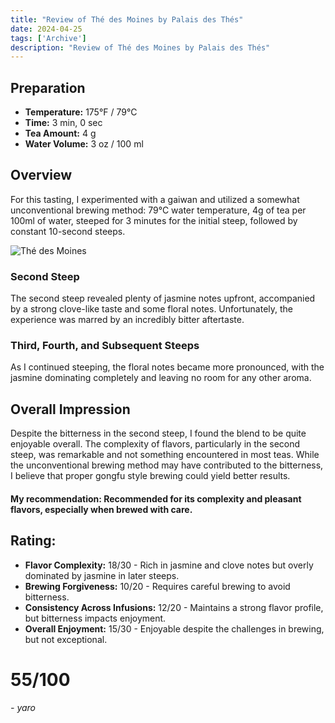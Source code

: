 ```yaml
---
title: "Review of Thé des Moines by Palais des Thés"
date: 2024-04-25
tags: ['Archive']
description: "Review of Thé des Moines by Palais des Thés"
---
```


## Preparation

- **Temperature:** 175°F / 79°C
- **Time:** 3 min, 0 sec
- **Tea Amount:** 4 g
- **Water Volume:** 3 oz / 100 ml

## Overview

For this tasting, I experimented with a gaiwan and utilized a somewhat unconventional brewing method: 79°C water temperature, 4g of tea per 100ml of water, steeped for 3 minutes for the initial steep, followed by constant 10-second steeps.

![Thé des Moines](https://lapothicaire.ca/cdn/shop/products/IMG_8990_1024x1024.jpg?v=1511483699)

### Second Steep

The second steep revealed plenty of jasmine notes upfront, accompanied by a strong clove-like taste and some floral notes. Unfortunately, the experience was marred by an incredibly bitter aftertaste.

### Third, Fourth, and Subsequent Steeps

As I continued steeping, the floral notes became more pronounced, with the jasmine dominating completely and leaving no room for any other aroma.

## Overall Impression

Despite the bitterness in the second steep, I found the blend to be quite enjoyable overall. The complexity of flavors, particularly in the second steep, was remarkable and not something encountered in most teas. While the unconventional brewing method may have contributed to the bitterness, I believe that proper gongfu style brewing could yield better results.

#### My recommendation: Recommended for its complexity and pleasant flavors, especially when brewed with care.

## Rating:

- **Flavor Complexity:** 18/30 - Rich in jasmine and clove notes but overly dominated by jasmine in later steeps.
- **Brewing Forgiveness:** 10/20 - Requires careful brewing to avoid bitterness.
- **Consistency Across Infusions:** 12/20 - Maintains a strong flavor profile, but bitterness impacts enjoyment.
- **Overall Enjoyment:** 15/30 - Enjoyable despite the challenges in brewing, but not exceptional.

# 55/100

*- yaro*
